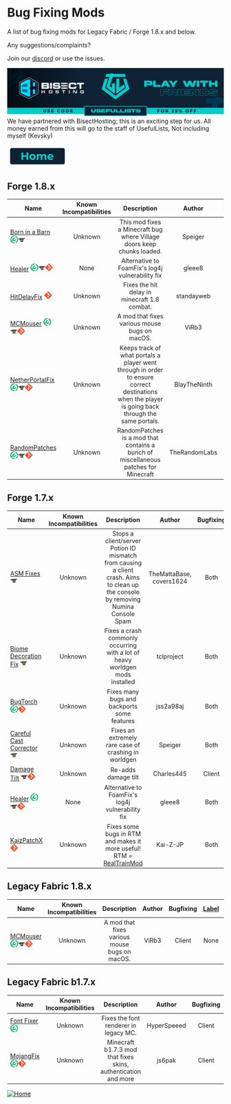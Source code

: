 # Bug Fixing Mods

A list of bug fixing mods for Legacy Fabric / Forge 1.8.x and below.

Any suggestions/complaints?

Join our [discord](https://discord.gg/8nzHYhVUQS) or use the issues.

[![Bisect Hosting Image](https://raw.githubusercontent.com/TheUsefulLists/assets/main/Images/Promo.png)](https://bisecthosting.com/UsefulLists)
We have partnered with BisectHosting; this is an exciting step for us. All money earned from this will go to the staff of UsefulLists, Not including myself (Kevsky)

[![Home](https://raw.githubusercontent.com/TheUsefulLists/assets/main/Images/Buttons/Small/Home.png)](/README.md)

## Forge 1.8.x

| Name | Known Incompatibilities | Description | Author | Bugfixing | [Label](/README.md#labels) | License |
| --- | :---: | :---: | :---: | :---: | :---: | :---: |
| [Born in a Barn](https://modrinth.com/mod/born-in-a-barn) [![Modrinth Logo](https://raw.githubusercontent.com/TheUsefulLists/assets/main/Images/Platform_Icons/Modrinth.png)](https://modrinth.com/mod/born-in-a-barn)[![CurseForge Logo](https://raw.githubusercontent.com/TheUsefulLists/assets/main/Images/Platform_Icons/CurseForge.png)](https://www.curseforge.com/minecraft/mc-mods/born-in-a-barn) | Unknown | This mod fixes a Minecraft bug where Village doors keep chunks loaded. | Speiger | Server | None | [All Rights Reserved](/licenses/Licenses.md#all-rights-reserved)
| [Healer](https://modrinth.com/mod/healer) [![Modrinth Logo](https://raw.githubusercontent.com/TheUsefulLists/assets/main/Images/Platform_Icons/Modrinth.png)](https://modrinth.com/mod/healer)[![CurseForge Logo](https://raw.githubusercontent.com/TheUsefulLists/assets/main/Images/Platform_Icons/CurseForge.png)](https://www.curseforge.com/minecraft/mc-mods/healer)[![Github Logo](https://raw.githubusercontent.com/TheUsefulLists/assets/main/images/platform_icons/github.png)](https://github.com/Glease/Healer/) | None |  Alternative to FoamFix's log4j vulnerability fix | gleee8 | Both | None | [MIT](/licenses/Licenses.md#mit)
| [HitDelayFix](https://github.com/ghast/HitDelayFixMod) [![Github Logo](https://raw.githubusercontent.com/TheUsefulLists/assets/main/images/platform_icons/github.png)](https://github.com/ghast/HitDelayFixMod) | Unknown | Fixes the hit delay in minecraft 1.8 combat. | standayweb | Client | None | [MIT](/licenses/Licenses.md#mit)
| [MCMouser](https://modrinth.com/mod/mcmouser) [![Modrinth Logo](https://raw.githubusercontent.com/TheUsefulLists/assets/main/Images/Platform_Icons/Modrinth.png)](https://modrinth.com/mod/mcmouser)[![CurseForge Logo](https://raw.githubusercontent.com/TheUsefulLists/assets/main/Images/Platform_Icons/CurseForge.png)](https://www.curseforge.com/minecraft/mc-mods/mcmouser)[![Github Logo](https://raw.githubusercontent.com/TheUsefulLists/assets/main/images/platform_icons/github.png)](https://github.com/MinecraftMachina/McMouser) | Unknown |  A mod that fixes various mouse bugs on macOS. | ViRb3 | Client | None | [All Rights Reserved](/licenses/Licenses.md#all-rights-reserved)
| [NetherPortalFix](https://modrinth.com/mod/netherportalfix) [![Modrinth Logo](https://raw.githubusercontent.com/TheUsefulLists/assets/main/Images/Platform_Icons/Modrinth.png)](https://modrinth.com/mod/netherportalfix)[![CurseForge Logo](https://raw.githubusercontent.com/TheUsefulLists/assets/main/Images/Platform_Icons/CurseForge.png)](https://www.curseforge.com/minecraft/mc-mods/netherportalfix)[![Github Logo](https://raw.githubusercontent.com/TheUsefulLists/assets/main/images/platform_icons/github.png)](https://github.com/TwelveIterationMods/NetherPortalFix)| Unknown | Keeps track of what portals a player went through in order to ensure correct destinations when the player is going back through the same portals. | BlayTheNinth | Server | None | [All Rights Reserved](/licenses/Licenses.md#all-rights-reserved)
| [RandomPatches](https://modrinth.com/mod/randompatches) [![Modrinth Logo](https://raw.githubusercontent.com/TheUsefulLists/assets/main/Images/Platform_Icons/Modrinth.png)](https://modrinth.com/mod/randompatches)[![CurseForge Logo](https://raw.githubusercontent.com/TheUsefulLists/assets/main/Images/Platform_Icons/CurseForge.png)](https://www.curseforge.com/minecraft/mc-mods/randompatches-forge)[![Github Logo](https://raw.githubusercontent.com/TheUsefulLists/assets/main/images/platform_icons/github.png)](https://github.com/TheRandomLabs/RandomPatches) | Unknown | RandomPatches is a mod that contains a bunch of miscellaneous patches for Minecraft | TheRandomLabs | Both | None | [MIT](/licenses/Licenses.md#mit) 

## Forge 1.7.x

| Name | Known Incompatibilities | Description | Author | Bugfixing | [Label](/README.md#labels) | License |
| --- | :---: | :---: | :---: | :---: | :---: | :---: |
| [ASM Fixes](https://www.curseforge.com/minecraft/mc-mods/asm-fixes-j-a-f-m) [![CurseForge Logo](https://raw.githubusercontent.com/TheUsefulLists/assets/main/Images/Platform_Icons/CurseForge.png)](https://www.curseforge.com/minecraft/mc-mods/asm-fixes-j-a-f-m) | Unknown | Stops a client/server Potion ID mismatch from causing a client crash. Aims to clean up the console by removing Numina Console Spam | TheMattaBase, covers1624 | Both | None | [MIT](/licenses/Licenses.md#mit)
| [Biome Decoration Fix](https://www.curseforge.com/minecraft/mc-mods/biome-decoration-fix) [![CurseForge Logo](https://raw.githubusercontent.com/TheUsefulLists/assets/main/Images/Platform_Icons/CurseForge.png)](https://www.curseforge.com/minecraft/mc-mods/biome-decoration-fix) | Unknown | Fixes a crash commonly occurring with a lot of heavy worldgen mods installed | tclproject | Both | None | [MIT](/licenses/Licenses.md#mit)
| [BugTorch](https://modrinth.com/mod/bugtorch) [![Modrinth Logo](https://raw.githubusercontent.com/TheUsefulLists/assets/main/Images/Platform_Icons/Modrinth.png)](https://modrinth.com/mod/bugtorch)[![Github Logo](https://raw.githubusercontent.com/TheUsefulLists/assets/main/images/platform_icons/github.png)](https://github.com/jss2a98aj/BugTorch) | Unknown | Fixes many bugs and backports some features | jss2a98aj | Both | None | [MIT](/licenses/Licenses.md#mit)
| [Careful Cast Corrector](https://www.curseforge.com/minecraft/mc-mods/careful-cast-corrector-ccc) [![CurseForge Logo](https://raw.githubusercontent.com/TheUsefulLists/assets/main/Images/Platform_Icons/CurseForge.png)](https://www.curseforge.com/minecraft/mc-mods/careful-cast-corrector-ccc) | Unknown | Fixes an extremely rare case of crashing in worldgen | Speiger | Both | None | [All Rights Reserved](/licenses/Licenses.md#all-rights-reserved)
| [Damage Tilt](https://www.curseforge.com/minecraft/mc-mods/damage-tilt) [![CurseForge Logo](https://raw.githubusercontent.com/TheUsefulLists/assets/main/Images/Platform_Icons/CurseForge.png)](https://www.curseforge.com/minecraft/mc-mods/damage-tilt)[![Github Logo](https://raw.githubusercontent.com/TheUsefulLists/assets/main/images/platform_icons/github.png)](https://github.com/Charles445/DamageTilt/tree/1.7) | Unknown | Re-adds damage tilt | Charles445 | Client | None | [MIT](/licenses/Licenses.md#mit)
| [Healer](https://modrinth.com/mod/healer) [![Modrinth Logo](https://raw.githubusercontent.com/TheUsefulLists/assets/main/Images/Platform_Icons/Modrinth.png)](https://modrinth.com/mod/healer)[![CurseForge Logo](https://raw.githubusercontent.com/TheUsefulLists/assets/main/Images/Platform_Icons/CurseForge.png)](https://www.curseforge.com/minecraft/mc-mods/healer)[![Github Logo](https://raw.githubusercontent.com/TheUsefulLists/assets/main/images/platform_icons/github.png)](https://github.com/Glease/Healer/) | None |  Alternative to FoamFix's log4j vulnerability fix | gleee8 | Both | None | [MIT](/licenses/Licenses.md#mit)
| [KaizPatchX](https://github.com/Kai-Z-JP/KaizPatchX) [![Github Logo](https://raw.githubusercontent.com/TheUsefulLists/assets/main/images/platform_icons/github.png)](https://github.com/Kai-Z-JP/KaizPatchX) | Unknown | Fixes some bugs in RTM and makes it more useful! RTM = [RealTrainMod](https://www.curseforge.com/minecraft/mc-mods/realtrainmod) | Kai-Z-JP | Both | None | [LGPL-3.0](/licenses/Licenses.md#lgpl-30)

## Legacy Fabric 1.8.x

| Name | Known Incompatibilities | Description | Author | Bugfixing | [Label](/README.md#labels) | License |
| --- | :---: | :---: | :---: | :---: | :---: | :---: |
| [MCMouser](https://modrinth.com/mod/mcmouser) [![Modrinth Logo](https://raw.githubusercontent.com/TheUsefulLists/assets/main/Images/Platform_Icons/Modrinth.png)](https://modrinth.com/mod/mcmouser)[![CurseForge Logo](https://raw.githubusercontent.com/TheUsefulLists/assets/main/Images/Platform_Icons/CurseForge.png)](https://www.curseforge.com/minecraft/mc-mods/mcmouser)[![Github Logo](https://raw.githubusercontent.com/TheUsefulLists/assets/main/images/platform_icons/github.png)](https://github.com/MinecraftMachina/McMouser) | Unknown |  A mod that fixes various mouse bugs on macOS. | ViRb3 | Client | None | [All Rights Reserved](/licenses/Licenses.md#all-rights-reserved)

## Legacy Fabric b1.7.x

| Name | Known Incompatibilities | Description | Author | Bugfixing | [Label](/README.md#labels) | License |
| --- | :---: | :---: | :---: | :---: | :---: | :---: |
| [Font Fixer](https://modrinth.com/mod/font-fixer) [![Modrinth Logo](https://raw.githubusercontent.com/TheUsefulLists/assets/main/Images/Platform_Icons/Modrinth.png)](https://modrinth.com/mod/font-fixer) | Unknown | Fixes the font renderer in legacy MC. | HyperSpeeed | Client | None | [MIT](/licenses/Licenses.md#mit)
| [MojangFix](https://modrinth.com/mod/mojangfix) [![Modrinth Logo](https://raw.githubusercontent.com/TheUsefulLists/assets/main/Images/Platform_Icons/Modrinth.png)](https://modrinth.com/mod/mojangfix)[![Github Logo](https://raw.githubusercontent.com/TheUsefulLists/assets/main/images/platform_icons/github.png)](https://github.com/js6pak/mojangfix) | Unknown | Minecraft b1.7.3 mod that fixes skins, authentication and more | js6pak | Client | None | [LGPL-3.0](/licenses/Licenses.md#lgpl-30)

[![Home](https://i.imgur.com/zGuelkW.png)](/README.md)
